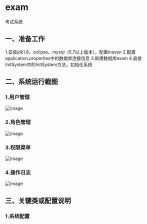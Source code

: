# exam
考试系统

## 一、准备工作
1.安装jdk1.8、eclipse、mysql（5.7以上版本），配置maven
2.配置application.properties中的数据库连接信息
3.新建数据库exam
4.直接InitSystem中的InitSystem方法，初始化系统

## 二、系统运行截图
### 1.用户管理
![image](https://github.com/dinggz1982/exam/blob/master/snapshots/%E7%94%A8%E6%88%B7%E7%AE%A1%E7%90%86.png)
### 2.角色管理
![image](https://github.com/dinggz1982/exam/blob/master/snapshots/%E8%A7%92%E8%89%B2%E7%AE%A1%E7%90%86.png)
### 3.权限菜单
![image](https://github.com/dinggz1982/exam/blob/master/snapshots/%E6%9D%83%E9%99%90%E8%8F%9C%E5%8D%95.png)
### 4.操作日志
![image](https://github.com/dinggz1982/exam/blob/master/snapshots/%E6%93%8D%E4%BD%9C%E6%97%A5%E5%BF%97.png)

## 三、关键类或配置说明
### 1.系统配置



